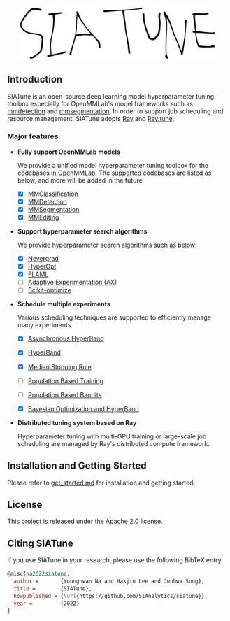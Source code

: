 
<div align="center">
  <img src="resources/siatune-logo.png" width="450"/>
</div>

## Introduction
SIATune is an open-source deep learning model hyperparameter tuning toolbox especially for OpenMMLab's model frameworks such as [mmdetection](https://github.com/open-mmlab/mmdetection) and [mmsegmentation](https://github.com/open-mmlab/mmsegmentation). In order to support job scheduling and resource management, SIATune adopts [Ray](https://github.com/ray-project/ray) and [Ray.tune](https://docs.ray.io/en/latest/tune/index.html).

### Major features

- **Fully support OpenMMLab models**

  We provide a unified model hyperparameter tuning toolbox for the codebases in OpenMMLab. The supported codebases are listed as below, and more will be added in the future
  - [x] [MMClassification](https://github.com/open-mmlab/mmclassification)
  - [x] [MMDetection](https://github.com/open-mmlab/mmdetection)
  - [x] [MMSegmentation](https://github.com/open-mmlab/mmsegmentation)
  - [x] [MMEditing](https://github.com/open-mmlab/mmediting)

- **Support hyperparameter search algorithms**

  We provide hyperparameter search algorithms such as below;
  - [x] [Nevergrad](https://github.com/facebookresearch/nevergrad)
  - [x] [HyperOpt](https://github.com/hyperopt/hyperopt)
  - [x] [FLAML](https://github.com/microsoft/FLAML)
  - [ ] [Adaptive Experimentation (AX)](https://ax.dev/)
  - [ ] [Scikit-optimize](https://github.com/scikit-optimize/scikit-optimize)

- **Schedule multiple experiments**

  Various scheduling techniques are supported to efficiently manage many experiments.
  - [x] [Asynchronous HyperBand](https://arxiv.org/abs/1810.05934)
  - [x] [HyperBand](https://arxiv.org/abs/1603.06560)
  - [x] [Median Stopping Rule](https://research.google.com/pubs/pub46180.html)
  - [ ] [Population Based Training](https://www.deepmind.com/blog/population-based-training-of-neural-networks)
  - [ ] [Population Based Bandits](https://arxiv.org/abs/2002.02518)
  - [x] [Bayesian Optimization and HyperBand](https://arxiv.org/abs/1807.01774)


- **Distributed tuning system based on Ray**

    Hyperparameter tuning with multi-GPU training or large-scale job scheduling are managed by Ray's distributed compute framework.

## Installation and Getting Started

Please refer to [get_started.md](docs/get_started.md) for installation and getting started.

## License

This project is released under the [Apache 2.0 license](LICENSE).

## Citing SIATune

If you use SIATune in your research, please use the following BibTeX entry.

```BibTeX
@misc{na2022siatune,
  author =       {Younghwan Na and Hakjin Lee and Junhwa Song},
  title =        {SIATune},
  howpublished = {\url{https://github.com/SIAnalytics/siatune}},
  year =         {2022}
}
```
